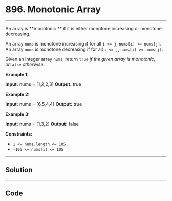 # 896. Monotonic Array

---

An array is **monotonic ** if it is either monotone increasing or monotone decreasing.

An array `nums` is monotone increasing if for all `i <= j`, `nums[i] <= nums[j]`. An array `nums` is monotone decreasing if for all `i <= j`, `nums[i] >= nums[j]`.

Given an integer array `nums`, return `true` _if the given array is monotonic, or_`false` _otherwise_.

 

**Example 1:**


**Input:** nums = [1,2,2,3]
**Output:** true


**Example 2:**


**Input:** nums = [6,5,4,4]
**Output:** true


**Example 3:**


**Input:** nums = [1,3,2]
**Output:** false


 

**Constraints:**

  * `1 <= nums.length <= 105`
  * `-105 <= nums[i] <= 105`

---

## Solution



---

## Code
```python


```
